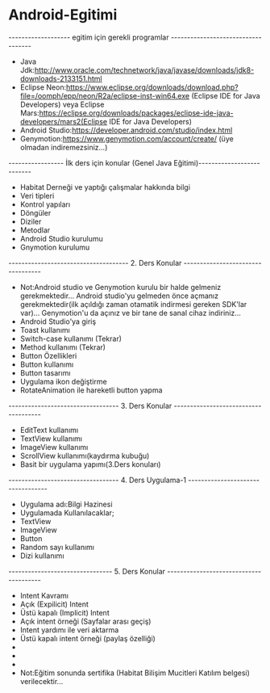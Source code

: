 # Android-Egitimi
------------------- egitim için gerekli programlar -----------------------------------
- Java Jdk:http://www.oracle.com/technetwork/java/javase/downloads/jdk8-downloads-2133151.html
- Eclipse Neon:https://www.eclipse.org/downloads/download.php?file=/oomph/epp/neon/R2a/eclipse-inst-win64.exe (Eclipse IDE for Java Developers) veya
Eclipse Mars:https://eclipse.org/downloads/packages/eclipse-ide-java-developers/mars2(Eclipse IDE for Java Developers)
- Android Studio:https://developer.android.com/studio/index.html
- Genymotion:https://www.genymotion.com/account/create/ (üye olmadan indiremezsiniz...)


----------------- İlk ders için konular (Genel Java Eğitimi)--------------------------
- Habitat Derneği ve yaptığı çalışmalar hakkında bilgi 
- Veri tipleri
- Kontrol yapıları
- Döngüler
- Diziler
- Metodlar
- Android Studio kurulumu
- Gnymotion kurulumu 

------------------------------------- 2. Ders Konular ----------------------------------
- Not:Android studio ve Genymotion kurulu bir halde gelmeniz gerekmektedir... Android studio'yu gelmeden önce açmanız gerekmektedir(ilk açıldığı zaman otamatik indirmesi gereken SDK'lar var)... Genymotion'u da açınız ve bir tane de sanal cihaz indiriniz...
- Android Studio'ya giriş
- Toast kullanımı
- Switch-case kullanımı (Tekrar)
- Method kullanımı (Tekrar)
- Button Özellikleri
- Button kullanımı
- Button tasarımı
- Uygulama ikon değiştirme
- RotateAnimation ile hareketli button yapma

---------------------------------- 3. Ders Konular -------------------------------------
- EditText kullanımı
- TextView kullanımı
- ImageView kullanımı
- ScrollView kullanımı(kaydırma kubuğu)
- Basit bir uygulama yapımı(3.Ders konuları)

---------------------------------- 4. Ders Uygulama-1 ----------------------------------
- Uygulama adı:Bilgi Hazinesi
- Uygulamada Kullanılacaklar;
- TextView
- ImageView
- Button
- Random sayı kullanımı
- Dizi kullanımı

-------------------------------- 5. Ders Konular ---------------------------------------
- Intent Kavramı
- Açık (Expilicit) Intent
- Üstü kapalı (Implicit) Intent
- Açık intent örneği (Sayfalar arası geçiş)
- Intent yardımı ile veri aktarma
- Üstü kapalı intent örneği (paylaş özelliği)
- 
- 
- 
- Not:Eğitim sonunda sertifika (Habitat Bilişim Mucitleri Katılım belgesi) verilecektir...

